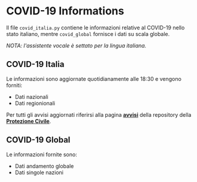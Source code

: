# COVID-19 Informations

Il file `covid_italia.py` contiene le informazioni relative al COVID-19 nello stato italiano, mentre `covid_global` fornisce i dati su scala globale.

*NOTA: l'assistente vocale è settato per la lingua italiana.*

## COVID-19 Italia

Le informazioni sono aggiornate quotidianamente alle 18:30 e vengono forniti:
- Dati nazionali
- Dati regionionali

Per tutti gli avvisi aggiornati riferirsi alla pagina **[avvisi](https://github.com/pcm-dpc/COVID-19/blob/master/avvisi.md)** della repository della **[Protezione Civile](https://github.com/pcm-dpc/COVID-19)**.

## COVID-19 Global

Le informazioni fornite sono:
- Dati andamento globale
- Dati singole nazioni

